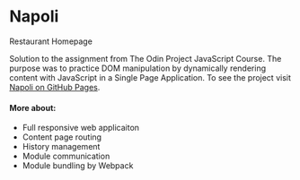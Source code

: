 # Napoli
Restaurant Homepage

Solution to the assignment from The Odin Project JavaScript Course. The purpose
was to practice DOM manipulation by dynamically rendering content with JavaScript
in a Single Page Application. To see the project visit [Napoli on GitHub Pages](https://st33ze.github.io/napoli/). 

#### More about:
- Full responsive web applicaiton
- Content page routing
- History management
- Module communication
- Module bundling by Webpack
